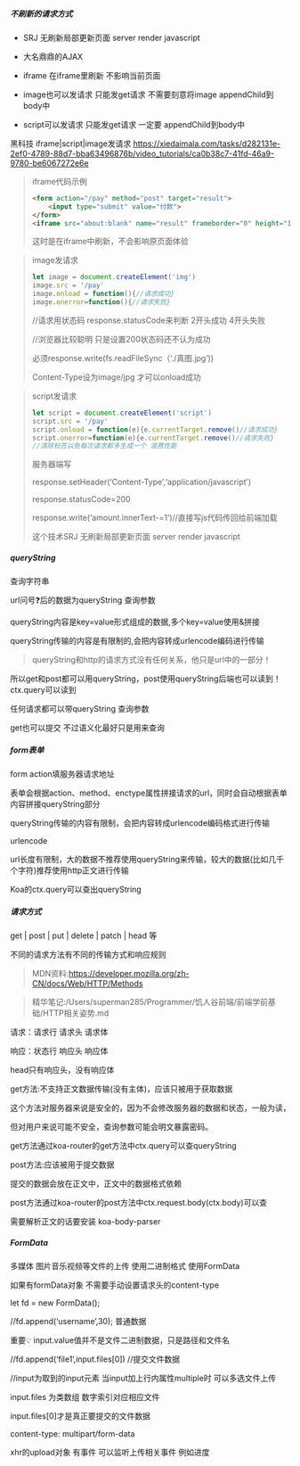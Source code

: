 ##### 不刷新的请求方式

- SRJ 无刷新局部更新页面 server render javascript

- 大名鼎鼎的AJAX
- iframe 在iframe里刷新 不影响当前页面
- image也可以发请求 只能发get请求 不需要刻意将image appendChild到body中
- script可以发请求 只能发get请求 一定要 appendChild到body中



黑科技 iframe|script|image发请求 https://xiedaimala.com/tasks/d282131e-2ef0-4789-88d7-bba63496876b/video_tutorials/ca0b38c7-41fd-46a9-9780-be6067272e6e



> iframe代码示例
>
> ```html
> <form action="/pay" method="post" target="result">
>     <input type="submit" value="付款">
> </form>
> <iframe src="about:blank" name="result" frameborder="0" height="100"></iframe>
> ```
>
> 这时是在iframe中刷新，不会影响原页面体验



> image发请求
>
> ```javascript
> let image = document.createElement('img')
> image.src = '/pay'
> image.onload = function(){//请求成功}
> image.onerror=function(){//请求失败}
> ```
>
> //请求用状态码 response.statusCode来判断 2开头成功 4开头失败
>
> //浏览器比较聪明 只是设置200状态码还不认为成功
>
> 必须response.write(fs.readFileSync（‘./真图.jpg’)) 
>
> Content-Type设为image/jpg 才可以onload成功



> script发请求
>
> ```javascript
> let script = document.createElement('script')
> script.src = '/pay'
> script.onload = function(e){e.currentTarget.remove()//请求成功}
> script.onerror=function(e){e.currentTarget.remove()//请求失败}
> //清除标签以免每次请求都多生成一个 浪费性能
> ```
>
> 服务器端写
>
> response.setHeader(‘Content-Type’,‘application/javascript’)
>
> response.statusCode=200
>
> response.write(‘amount.innerText-=1’)//直接写js代码传回给前端加载
>
> 这个技术SRJ 无刷新局部更新页面 server render javascript

##### queryString

查询字符串



url问号❓后的数据为queryString  查询参数



queryString内容是key=value形式组成的数据,多个key=value使用&拼接

queryString传输的内容是有限制的,会把内容转成urlencode编码进行传输



> queryString和http的请求方式没有任何关系，他只是url中的一部分！

所以get和post都可以用queryString，post使用queryString后端也可以读到！ctx.query可以读到



任何请求都可以带queryString 查询参数

get也可以提交 不过语义化最好只是用来查询



##### form表单



form action填服务器请求地址



表单会根据action、method、enctype属性拼接请求的url，同时会自动根据表单内容拼接queryString部分



queryString传输的内容有限制，会把内容转成urlencode编码格式进行传输

urlencode



url长度有限制，大的数据不推荐使用queryString来传输，较大的数据(比如几千个字符)推荐使用http正文进行传输



Koa的ctx.query可以查出queryString





##### 请求方式

get | post | put | delete | patch | head 等

不同的请求方法有不同的传输方式和响应规则

> MDN资料:https://developer.mozilla.org/zh-CN/docs/Web/HTTP/Methods



> 精华笔记:/Users/superman285/Programmer/饥人谷前端/前端学前基础/HTTP相关姿势.md



请求：请求行 请求头 请求体

响应：状态行 响应头 响应体



head只有响应头，没有响应体



get方法:不支持正文数据传输(没有主体)，应该只被用于获取数据

这个方法对服务器来说是安全的，因为不会修改服务器的数据和状态，一般为读，

但对用户来说可能不安全，查询参数可能会明文暴露密码。



get方法通过koa-router的get方法中ctx.query可以查queryString



post方法:应该被用于提交数据

提交的数据会放在正文中，正文中的数据格式依赖



post方法通过koa-router的post方法中ctx.request.body(ctx.body)可以查

需要解析正文的话要安装 koa-body-parser





##### FormData

多媒体 图片音乐视频等文件的上传 使用二进制格式 使用FormData

如果有formData对象 不需要手动设置请求头的content-type

let fd = new FormData();

//fd.append(‘username’,30); 普通数据

重要💡 input.value值并不是文件二进制数据，只是路径和文件名

//fd.append(‘file1’,input.files[0])  //提交文件数据

//input为取到的input元素 当input加上行内属性multiple时 可以多选文件上传

input.files 为类数组 数字索引对应相应文件

input.files[0]才是真正要提交的文件数据

content-type: multipart/form-data



xhr的upload对象 有事件 可以监听上传相关事件 例如进度